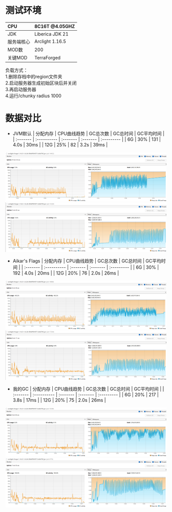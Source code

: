 
# 测试环境
| CPU        | 8C16T @4.05GHZ  |
| :--------- | :-------------- |
| JDK        | Liberica JDK 21 |
| 服务端核心 | Arclight 1.16.5 |
| MOD数      | 200             |
| 关键MOD    | TerraForged     |

负载方式：  
1.删除存档中的region文件夹  
2.启动服务器生成初始区块后并关闭  
3.再启动服务器  
4.运行/chunky radius 1000  

# 数据对比
- JVM默认
    | 分配内存 | CPU曲线趋势 | GC总次数 | GC总时间 | GC平均时间 |
    | :------- | :---------- | :------- | :------- | :--------- |
    | 6G       | 30%         | 131      | 4.0s     | 30ms       |
    | 12G      | 25%         | 82       | 3.2s     | 39ms       |

![](./test-summary-g1gc/default-6G.png)
![](./test-summary-g1gc/default-12G.png)

- Aikar's Flags
    | 分配内存 | CPU曲线趋势 | GC总次数 | GC总时间 | GC平均时间 |
    | :------- | :---------- | :------- | :------- | :--------- |
    | 6G       | 30%         | 192      | 4.0s     | 20ms       |
    | 12G      | 20%         | 76       | 2.0s     | 26ms       |

![](./test-summary-g1gc/aikar-6G.png)
![](./test-summary-g1gc/aikar-12G.png)

- 我的GC
    | 分配内存 | CPU曲线趋势 | GC总次数 | GC总时间 | GC平均时间 |
    | :------- | :---------- | :------- | :------- | :--------- |
    | 6G       | 20%         | 217      | 3.8s     | 17ms       |
    | 12G      | 20%         | 75       | 2.0s     | 26ms       |

![](./test-summary-g1gc/my-6G.png)
![](./test-summary-g1gc/my-12G.png)
